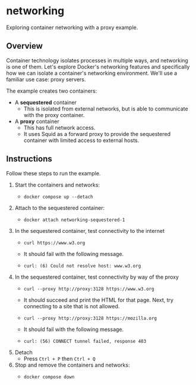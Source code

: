 # networking

Exploring container networking with a proxy example.


## Overview

Container technology isolates processes in multiple ways, and networking is one of them. Let's explore Docker's
networking features and specifically how we can isolate a container's networking environment. We'll use a familiar use
case: proxy servers.

The example creates two containers:

* A **sequestered** container
    * This is isolated from external networks, but is able to communicate with the proxy container.
* A **proxy** container
    * This has full network access.
    * It uses Squid as a forward proxy to provide the sequestered container with limited access to external hosts.


## Instructions

Follow these steps to run the example.

1. Start the containers and networks:
    * ```shell
      docker compose up --detach
      ```
2. Attach to the sequestered container:
    * ```shell
      docker attach networking-sequestered-1
      ```
3. In the sequestered container, test connectivity to the internet
    * ```shell
      curl https://www.w3.org
      ```
    * It should fail with the following message.
    * ```text
      curl: (6) Could not resolve host: www.w3.org
      ```
4. In the sequestered container, test connectivity by way of the proxy
    * ```shell
      curl --proxy http://proxy:3128 https://www.w3.org
      ```
    * It should succeed and print the HTML for that page. Next, try connecting to a site that is not allowed.
    * ```shell
      curl --proxy http://proxy:3128 https://mozilla.org
      ```
    * It should fail with the following message.
    * ```text
      curl: (56) CONNECT tunnel failed, response 403
      ```
5. Detach
    * Press `Ctrl + P` then `Ctrl + Q`
6. Stop and remove the containers and networks:
    * ```shell
      docker compose down
      ```
